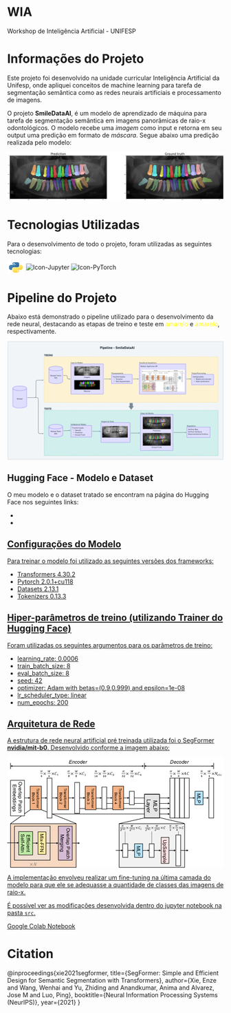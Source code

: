 # WIA
Workshop de Inteligência Artificial - UNIFESP

# Informações do Projeto

Este projeto foi desenvolvido na unidade curricular Inteligência Artificial da Unifesp, onde apliquei conceitos de machine learning para tarefa de segmentação semântica como as redes neurais artificiais e processamento de imagens.

O projeto **SmileDataAI**, é um modelo de aprendizado de máquina para tarefa de segmentação semântica em imagens panorâmicas de raio-x odontológicos. O modelo recebe uma *imagem* como input e retorna em seu output uma predição em formato de *máscara*. Segue abaixo uma predição realizada pelo modelo:

<img align="center" src="https://github.com/vimassaru/WIA/blob/main/data/images/pred_ground_truth.png">

# Tecnologias Utilizadas

Para o desenvolvimento de todo o projeto, foram utilizadas as seguintes tecnologias:
<div style="display: inline_block">
  <img align="center" alt="Icon-Python" height="30" width="40" src="https://raw.githubusercontent.com/devicons/devicon/master/icons/python/python-original.svg">
  <img align="center" alt="Icon-Jupyter" height="30" width="40" src="https://cdn.jsdelivr.net/gh/devicons/devicon/icons/jupyter/jupyter-original.svg" />
  <img align="center" alt="Icon-PyTorch" height="30" width="40" src="https://cdn.jsdelivr.net/gh/devicons/devicon/icons/pytorch/pytorch-original.svg"/>
</div>


# Pipeline do Projeto

Abaixo está demonstrado o pipeline utilizado para o desenvolvimento da rede neural, destacando as etapas de treino e teste em <span style="color:yellow">amarelo</span> e <span style="color:yellow">amarelo</span>, respectivamente.

<img align="center" src="https://github.com/vimassaru/WIA/blob/main/data/images/SmileDataAI.png">

## Hugging Face - Modelo e Dataset

O meu modelo e o dataset tratado se encontram na página do Hugging Face nos seguintes links:

- <a href="https://huggingface.co/datasets/vimassaru/teethsegmentation/tree/main">
- <a href="https://huggingface.co/vimassaru/segformer-b0-finetuned-segments-sidewalk-oct-22">


## Configurações do Modelo

Para treinar o modelo foi utilizado as seguintes versões dos frameworks:

- Transformers 4.30.2
- Pytorch 2.0.1+cu118
- Datasets 2.13.1
- Tokenizers 0.13.3

## Hiper-parâmetros de treino (utilizando Trainer do Hugging Face)

Foram utilizadas os seguintes argumentos para os parâmetros de treino:

- learning_rate: 0.0006
- train_batch_size: 8
- eval_batch_size: 8
- seed: 42
- optimizer: Adam with betas=(0.9,0.999) and epsilon=1e-08
- lr_scheduler_type: linear
- num_epochs: 200

## Arquitetura de Rede

A estrutura de rede neural artificial pré treinada utilizada foi o SegFormer **nvidia/mit-b0**. Desenvolvido conforme a imagem abaixo:

<img align="center" src="https://github.com/vimassaru/WIA/blob/main/data/images/segformer_architecture.png">

A implementação  envolveu realizar um fine-tuning na última camada do modelo para que ele se adequasse a quantidade de classes das imagens de raio-x.

É possível ver as modificações desenvolvida dentro do jupyter notebook na pasta `src`.

<a href="WIA/src/smiledataai_segformer_pretrained.ipynb">Google Colab Notebook</a>

# Citation

@inproceedings{xie2021segformer,
  title={SegFormer: Simple and Efficient Design for Semantic Segmentation with Transformers},
  author={Xie, Enze and Wang, Wenhai and Yu, Zhiding and Anandkumar, Anima and Alvarez, Jose M and Luo, Ping},
  booktitle={Neural Information Processing Systems (NeurIPS)},
  year={2021}
}
